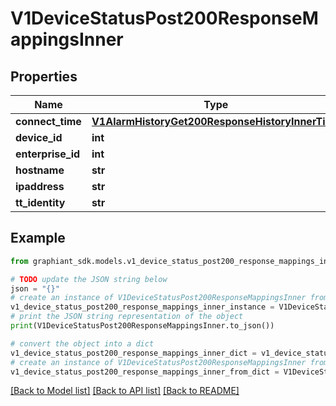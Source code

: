 # V1DeviceStatusPost200ResponseMappingsInner


## Properties

Name | Type | Description | Notes
------------ | ------------- | ------------- | -------------
**connect_time** | [**V1AlarmHistoryGet200ResponseHistoryInnerTime**](V1AlarmHistoryGet200ResponseHistoryInnerTime.md) |  | [optional] 
**device_id** | **int** |  | [optional] 
**enterprise_id** | **int** |  | [optional] 
**hostname** | **str** |  | [optional] 
**ipaddress** | **str** |  | [optional] 
**tt_identity** | **str** |  | [optional] 

## Example

```python
from graphiant_sdk.models.v1_device_status_post200_response_mappings_inner import V1DeviceStatusPost200ResponseMappingsInner

# TODO update the JSON string below
json = "{}"
# create an instance of V1DeviceStatusPost200ResponseMappingsInner from a JSON string
v1_device_status_post200_response_mappings_inner_instance = V1DeviceStatusPost200ResponseMappingsInner.from_json(json)
# print the JSON string representation of the object
print(V1DeviceStatusPost200ResponseMappingsInner.to_json())

# convert the object into a dict
v1_device_status_post200_response_mappings_inner_dict = v1_device_status_post200_response_mappings_inner_instance.to_dict()
# create an instance of V1DeviceStatusPost200ResponseMappingsInner from a dict
v1_device_status_post200_response_mappings_inner_from_dict = V1DeviceStatusPost200ResponseMappingsInner.from_dict(v1_device_status_post200_response_mappings_inner_dict)
```
[[Back to Model list]](../README.md#documentation-for-models) [[Back to API list]](../README.md#documentation-for-api-endpoints) [[Back to README]](../README.md)


